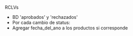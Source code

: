 RCLVs
- BD 'aprobados' y 'rechazados'
- Por cada cambio de status:
- Agregar fecha_del_ano a los productos si corresponde
